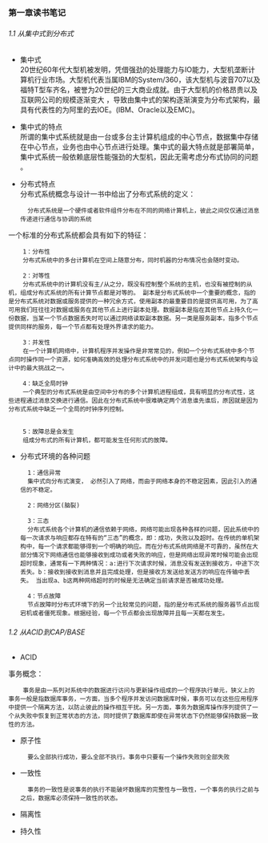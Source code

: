 ### 第一章读书笔记

###### 1.1 从集中式到分布式  
- 集中式  
20世纪60年代大型机被发明，凭借强劲的处理能力与IO能力，大型机垄断计算机行业市场。大型机代表当属IBM的System/360，该大型机与波音707以及福特T型车齐名，被誉为20世纪的三大商业成就。由于大型机的价格昂贵以及互联网公司的规模逐渐变大 ，导致由集中式的架构逐渐演变为分布式架构，最具有代表性的为阿里的去IOE。(IBM、Oracle以及EMC)。  

- 集中式的特点  
所谓的集中式系统就是由一台或多台主计算机组成的中心节点，数据集中存储在中心节点，业务也由中心节点进行处理。集中式的最大特点就是部署简单，集中式系统一般依赖底层性能强劲的大型机，因此无需考虑分布式协同的问题 。  

- 分布式特点  
分布式系统概念与设计一书中给出了分布式系统的定义：  
	
		分布式系统是一个硬件或者软件组件分布在不同的网络计算机上，彼此之间仅仅通过消息传递进行通信与协调的系统

一个标准的分布式系统都会具有如下的特征：
	
		1：分布性
		分布式系统中的多台计算机在空间上随意分布，同时机器的分布情况也会随时变动。

		2：对等性
		分布式系统中的计算机没有主/从之分，既没有控制整个系统的主机，也没有被控制的从机，组成分布式系统的所有计算节点都是对等的。 副本是分布式系统中一个重要的概念，指的是分布式系统对数据或服务提供的一种冗余方式，使用副本的最重要目的是提供高可用，为了高可用我们旺往往对数据或服务在其他节点上进行副本处理。数据副本是指在其他节点上持久化一份数据，当某一个节点数据丢失时可以通过网络读取副本数据。另一类是服务副本，指多个节点提供同样的服务，每一个节点都有处理外界请求的能力。

		3：并发性  
		在一个计算机网络中，计算机程序并发操作是非常常见的，例如一个分布式系统中多个节点同时操作同一个资源，如何准确高效的处理分布式系统中的并发问题也是分布式系统架构与设计中的最大挑战之一。

		4：缺乏全局时钟  
		一个典型的分布式系统是由空间中分布的多个计算机进程组成，具有明显的分布式性，这些进程通过消息交换进行通信。因此在分布式系统中很难确定两个消息谁先谁后，原因就是因为分布式系统中缺乏一个全局的时钟序列控制。  

	
		5：故障总是会发生  
		组成分布式的所有计算机，都可能发生任何形式的故障。  

- 分布式环境的各种问题

		1：通信异常
		集中式向分布式演变， 必然引入了网络，而由于网络本身的不稳定因素，因此引入的通信的不稳定。

		2：网络分区(脑裂)

		3：三态
		分布式系统各个计算机的通信依赖于网络，网络可能出现各种各样的问题，因此系统中的每一次请求与响应都存在特有的“三态”的概念，即：成功，失败以及超时。在传统的单机架构中，每一个请求都能够得到一个明确的响应。而在分布式系统网络是不可靠的，虽然在大部分情况下网络通信也能够接收到成功或者失败的响应，但是网络出现异常时候可能会出现超时现象，通常有一下两种情况：a:进行下次请求时候，消息没有发送到接收方，中途下次丢失。b：接收到接收到消息并且完成处理，但是接收方发送给发送方的响应在传输中丢失。 当出现a、b这两种网络超时的时候是无法确定当前请求是否被成功处理。
		
		4：节点故障
		节点故障时分布式环境下的另一个比较常见的问题，指的是分布式系统的服务器节点出现宕机或者僵死现象。根据经验，每一个节点都会出现故障并且每一天都在发生。

						
		
###### 1.2 从ACID到CAP/BASE  

- ACID  
 
事务概念：
		
		事务是由一系列对系统中的数据进行访问与更新操作组成的一个程序执行单元，狭义上的事务一般是指数据库事务，一方面，当多个程序并发访问数据库时候，事务可以在这些应用程序中提供一个隔离方法，以防止彼此的操作相互干扰。另一方面，事务为数据库操作序列提供了一个从失败中恢复到正常状态的方法，同时提供了数据库即使在异常状态下仍然能够保持数据一致性的方法。


- 原子性
	
		要么全部执行成功，要么全部不执行。事务中只要有一个操作失败则全部失败

- 一致性

		事务的一致性是说事务的执行不能破坏数据库的完整性与一致性，一个事务的执行之前与之后，数据库必须保持一致性的状态。

- 隔离性

- 持久性


